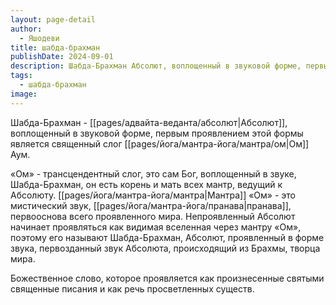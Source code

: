 ```yaml
---
layout: page-detail
author:
  - Яшодеви
title: шабда-брахман
publishDate: 2024-09-01
description: Шабда-Брахман Абсолют, воплощенный в звуковой форме, первым проявлением этой формы является священный слог Ом Аум.
tags:
  - шабда-брахман
image:
---
```

Шабда-Брахман - [[pages/адвайта-веданта/абсолют|Абсолют]], воплощенный в звуковой форме, первым проявлением этой формы является священный слог [[pages/йога/мантра-йога/мантра/ом|Ом]] Аум.

«Ом» - трансцендентный слог, это сам Бог, воплощенный в звуке, Шабда-Брахман, он есть корень и мать всех мантр, ведущий к Абсолюту. [[pages/йога/мантра-йога/мантра|Мантра]] «Ом» - это мистический звук, [[pages/йога/мантра-йога/пранава|пранава]], первооснова всего проявленного мира. Непроявленный Абсолют начинает проявляться как видимая вселенная через мантру «Ом», поэтому его называют Шабда-Брахман, Абсолют, проявленный в форме звука, первозданный звук Абсолюта, происходящий из Брахмы, творца мира.

Божественное слово, которое проявляется как произнесенные святыми священные писания и как речь просветленных существ.

